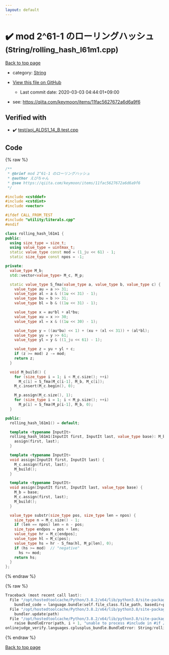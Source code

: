 ```yaml
---
layout: default
---
```


<!-- mathjax config similar to math.stackexchange -->
<script type="text/javascript" async
  src="https://cdnjs.cloudflare.com/ajax/libs/mathjax/2.7.5/MathJax.js?config=TeX-MML-AM_CHTML">
</script>
<script type="text/x-mathjax-config">
  MathJax.Hub.Config({
    TeX: { equationNumbers: { autoNumber: "AMS" }},
    tex2jax: {
      inlineMath: [ ['$','$'] ],
      processEscapes: true
    },
    "HTML-CSS": { matchFontHeight: false },
    displayAlign: "left",
    displayIndent: "2em"
  });
</script>

<script type="text/javascript" src="https://cdnjs.cloudflare.com/ajax/libs/jquery/3.4.1/jquery.min.js"></script>
<script src="https://cdn.jsdelivr.net/npm/jquery-balloon-js@1.1.2/jquery.balloon.min.js" integrity="sha256-ZEYs9VrgAeNuPvs15E39OsyOJaIkXEEt10fzxJ20+2I=" crossorigin="anonymous"></script>
<script type="text/javascript" src="../../assets/js/copy-button.js"></script>
<link rel="stylesheet" href="../../assets/css/copy-button.css" />


# :heavy_check_mark: mod 2^61-1 のローリングハッシュ <small>(String/rolling_hash_l61m1.cpp)</small>

<a href="../../index.html">Back to top page</a>

* category: <a href="../../index.html#27118326006d3829667a400ad23d5d98">String</a>
* <a href="{{ site.github.repository_url }}/blob/master/String/rolling_hash_l61m1.cpp">View this file on GitHub</a>
    - Last commit date: 2020-03-03 04:44:01+09:00


* see: <a href="https://qiita.com/keymoon/items/11fac5627672a6d6a9f6">https://qiita.com/keymoon/items/11fac5627672a6d6a9f6</a>


## Verified with

* :heavy_check_mark: <a href="../../verify/test/aoj_ALDS1_14_B.test.cpp.html">test/aoj_ALDS1_14_B.test.cpp</a>


## Code

<a id="unbundled"></a>
{% raw %}
```cpp
/**
 * @brief mod 2^61-1 のローリングハッシュ
 * @author えびちゃん
 * @see https://qiita.com/keymoon/items/11fac5627672a6d6a9f6
 */

#include <cstddef>
#include <cstdint>
#include <vector>

#ifdef CALL_FROM_TEST
#include "utility/literals.cpp"
#endif

class rolling_hash_l61m1 {
public:
  using size_type = size_t;
  using value_type = uintmax_t;
  static value_type const mod = (1_ju << 61) - 1;
  static size_type const npos = -1;

private:
  value_type M_b;
  std::vector<value_type> M_c, M_p;

  static value_type S_fma(value_type a, value_type b, value_type c) {
    value_type au = a >> 31;
    value_type al = a & ((1u << 31) - 1);
    value_type bu = b >> 31;
    value_type bl = b & ((1u << 31) - 1);

    value_type x = au*bl + al*bu;
    value_type xu = x >> 30;
    value_type xl = x & ((1u << 30) - 1);

    value_type y = ((au*bu) << 1) + (xu + (xl << 31)) + (al*bl);
    value_type yu = y >> 61;
    value_type yl = y & ((1_ju << 61) - 1);

    value_type z = yu + yl + c;
    if (z >= mod) z -= mod;
    return z;
  }

  void M_build() {
    for (size_type i = 1; i < M_c.size(); ++i)
      M_c[i] = S_fma(M_c[i-1], M_b, M_c[i]);
    M_c.insert(M_c.begin(), 0);

    M_p.assign(M_c.size(), 1);
    for (size_type i = 1; i < M_p.size(); ++i)
      M_p[i] = S_fma(M_p[i-1], M_b, 0);
  }

public:
  rolling_hash_l61m1() = default;

  template <typename InputIt>
  rolling_hash_l61m1(InputIt first, InputIt last, value_type base): M_b(base) {
    assign(first, last);
  }

  template <typename InputIt>
  void assign(InputIt first, InputIt last) {
    M_c.assign(first, last);
    M_build();
  }

  template <typename InputIt>
  void assign(InputIt first, InputIt last, value_type base) {
    M_b = base;
    M_c.assign(first, last);
    M_build();
  }

  value_type substr(size_type pos, size_type len = npos) {
    size_type n = M_c.size() - 1;
    if (len == npos) len = n - pos;
    size_type endpos = pos + len;
    value_type hr = M_c[endpos];
    value_type hl = M_c[pos];
    value_type hs = hr - S_fma(hl, M_p[len], 0);
    if (hs >= mod)  // "negative"
      hs += mod;
    return hs;
  }
};


```
{% endraw %}

<a id="bundled"></a>
{% raw %}
```cpp
Traceback (most recent call last):
  File "/opt/hostedtoolcache/Python/3.8.2/x64/lib/python3.8/site-packages/onlinejudge_verify/docs.py", line 340, in write_contents
    bundled_code = language.bundle(self.file_class.file_path, basedir=pathlib.Path.cwd())
  File "/opt/hostedtoolcache/Python/3.8.2/x64/lib/python3.8/site-packages/onlinejudge_verify/languages/cplusplus.py", line 68, in bundle
    bundler.update(path)
  File "/opt/hostedtoolcache/Python/3.8.2/x64/lib/python3.8/site-packages/onlinejudge_verify/languages/cplusplus_bundle.py", line 281, in update
    raise BundleError(path, i + 1, "unable to process #include in #if / #ifdef / #ifndef other than include guards")
onlinejudge_verify.languages.cplusplus_bundle.BundleError: String/rolling_hash_l61m1.cpp: line 12: unable to process #include in #if / #ifdef / #ifndef other than include guards

```
{% endraw %}

<a href="../../index.html">Back to top page</a>

